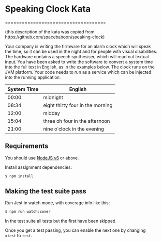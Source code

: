 # Speaking Clock Kata
====================================

(this description of the kata was copied from https://github.com/spacebaboon/speaking-clock)

Your company is writing the firmware for an alarm clock which will speak the time, so it can be used in the night and for people with visual disabilities.  
The hardware contains a speech synthesiser, which will read out textual input. 
You have been asked to write the software to convert a system time into the full text in English, as in the examples below. The clock runs on the JVM platform. Your code needs to run as a service which can be injected into the running application.


|System Time	|English|
|-------|---------|
|00:00	|	midnight|
|08:34	|	eight thirty four in the morning|
|12:00	|	midday|
|15:04	|	three oh four in the afternoon|
|21:00	|	nine o'clock in the evening|


## Requirements

You should use [NodeJS v6](https://nodejs.org/en/download/) or above.

Install assignment dependencies:

```bash
$ npm install
```

## Making the test suite pass

Run Jest in watch mode, with coverage info like this:

```bash
$ npm run watch:cover
```

In the test suite all tests but the first have been skipped.

Once you get a test passing, you can enable the next one by
changing `xtest` to `test`.
